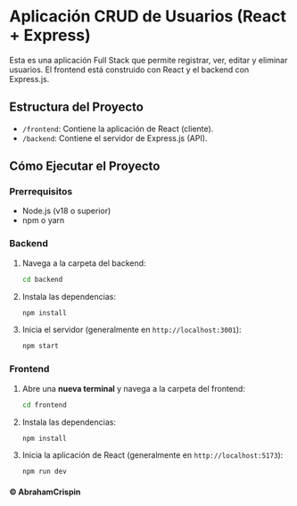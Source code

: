 # Aplicación CRUD de Usuarios (React + Express)

Esta es una aplicación Full Stack que permite registrar, ver, editar y eliminar usuarios. El frontend está construido con React y el backend con Express.js.

## Estructura del Proyecto

- `/frontend`: Contiene la aplicación de React (cliente).
- `/backend`: Contiene el servidor de Express.js (API).

## Cómo Ejecutar el Proyecto

### Prerrequisitos

- Node.js (v18 o superior)
- npm o yarn

### Backend

1.  Navega a la carpeta del backend:
    ```bash
    cd backend
    ```
2.  Instala las dependencias:
    ```bash
    npm install
    ```
3.  Inicia el servidor (generalmente en `http://localhost:3001`):
    ```bash
    npm start
    ```

### Frontend

1.  Abre una **nueva terminal** y navega a la carpeta del frontend:
    ```bash
    cd frontend
    ```
2.  Instala las dependencias:
    ```bash
    npm install
    ```
3.  Inicia la aplicación de React (generalmente en `http://localhost:5173`):
    ```bash
    npm run dev
    ```

####  © AbrahamCrispin   ####